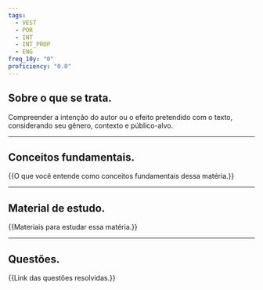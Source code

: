 ```yaml
---
tags:
  - VEST
  - POR
  - INT
  - INT_PROP
  - ENG
freq_10y: "0"
proficiency: "0.0"
---
```

## Sobre o que se trata.

Compreender a intenção do autor ou o efeito pretendido com o texto, considerando seu gênero, contexto e público-alvo.

--- 
## Conceitos fundamentais.

{{O que você entende como conceitos fundamentais dessa matéria.}}

---
## Material de estudo.

{{Materiais para estudar essa matéria.}}

--- 
## Questões.

{{Link das questões resolvidas.}}
